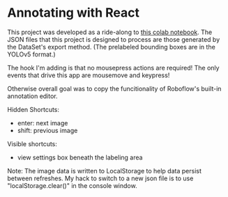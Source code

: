 # Annotating with React

This project was developed as a ride-along to [this colab notebook](https://colab.research.google.com/drive/1-3-CiWy1gYj8FD5C8AfOGJ_BFRMMSIdr#scrollTo=KB0MiG6mphjK&uniqifier=2).  The JSON files that this project is designed to process are those generated by the DataSet's export method. (The prelabeled bounding boxes are in the YOLOv5 format.)

The hook I'm adding is that no mousepress actions are required! The only events that drive this app are mousemove and keypress!

Otherwise overall goal was to copy the funcitionality of Roboflow's built-in annotation editor. 

Hidden Shortcuts:
* enter: next image
* shift: previous image

Visible shortcuts:
* view settings box beneath the labeling area

Note:
The image data is written to LocalStorage to help data persist between refreshes. My hack to switch to a new json file is to use "localStorage.clear()" in the console window.
